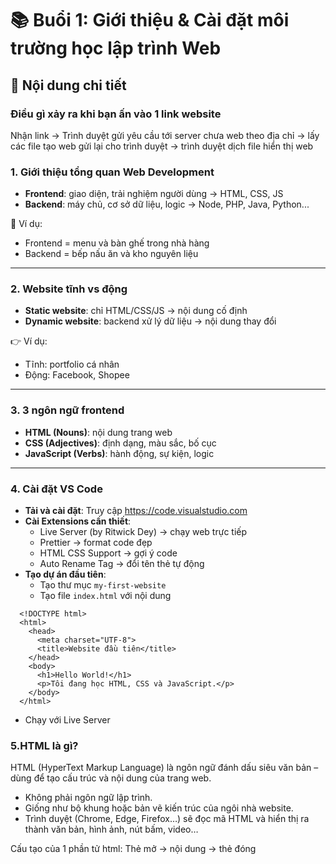 # 📚 Buổi 1: Giới thiệu & Cài đặt môi trường học lập trình Web  

## 📝 Nội dung chi tiết

### Điều gì xảy ra khi bạn ấn vào 1 link website

Nhận link ->  Trình duyệt gửi yêu cầu tới server chưa web theo địa chỉ -> lấy các file tạo web gửi lại cho trình duyệt -> trình duyệt dịch file hiển thị web


### 1. Giới thiệu tổng quan Web Development
- **Frontend**: giao diện, trải nghiệm người dùng → HTML, CSS, JS  
- **Backend**: máy chủ, cơ sở dữ liệu, logic → Node, PHP, Java, Python...  

📌 Ví dụ:  
- Frontend = menu và bàn ghế trong nhà hàng  
- Backend = bếp nấu ăn và kho nguyên liệu  

---

### 2. Website tĩnh vs động
- **Static website**: chỉ HTML/CSS/JS → nội dung cố định  
- **Dynamic website**: backend xử lý dữ liệu → nội dung thay đổi  

👉 Ví dụ:  
- Tĩnh: portfolio cá nhân  
- Động: Facebook, Shopee  

---

### 3. 3 ngôn ngữ frontend
- **HTML (Nouns)**: nội dung trang web  
- **CSS (Adjectives)**: định dạng, màu sắc, bố cục  
- **JavaScript (Verbs)**: hành động, sự kiện, logic

---

### 4. Cài đặt VS Code
- **Tải và cài đặt**:
  Truy cập https://code.visualstudio.com
- **Cài Extensions cần thiết**:  
  - Live Server (by Ritwick Dey) → chạy web trực tiếp  
  - Prettier → format code đẹp  
  - HTML CSS Support → gợi ý code  
  - Auto Rename Tag → đổi tên thẻ tự động
- **Tạo dự án đầu tiên**:
  -  Tạo thư mục `my-first-website`
  -  Tạo file `index.html` với nội dung
 
```
  <!DOCTYPE html>
  <html>
    <head>
      <meta charset="UTF-8">
      <title>Website đầu tiên</title>
    </head>
    <body>
      <h1>Hello World!</h1>
      <p>Tôi đang học HTML, CSS và JavaScript.</p>
    </body>
  </html>
```
  -  Chạy với Live Server

 ### 5.HTML là gì?
 HTML (HyperText Markup Language) là ngôn ngữ đánh dấu siêu văn bản – dùng để tạo cấu trúc và nội dung của trang web.
 - Không phải ngôn ngữ lập trình.
 - Giống như bộ khung hoặc bản vẽ kiến trúc của ngôi nhà website.
 - Trình duyệt (Chrome, Edge, Firefox…) sẽ đọc mã HTML và hiển thị ra thành văn bản, hình ảnh, nút bấm, video…

 Cấu tạo của 1 phần tử html: 
 Thẻ mở -> nội dung -> thẻ đóng

